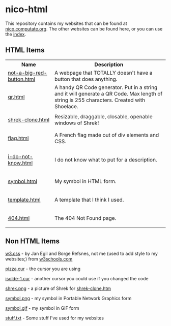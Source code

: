 # nico-html
This repository contains my websites that can be found at [nico.computate.org](https://nico.computate.org). The other websites can be found here, or you can use the [index](https://nico.computate.org).

## HTML Items

<table>
  <tbody>
    <tr>
      <th>
        Name
      </th>
      <th>
        Description
      </th>
    </tr>
    <tr>
      <td>
        <a href="not-a-big-red-button.html"><div>not-a-big-red-button.html</div></a>
      </td>
      <td>
        A webpage that TOTALLY doesn't have a button that does anything.
      </td>
    </tr>
    <tr>
      <td>
        <p><a href="qr.html">qr.html</a></p>
      </td>
      <td>
        A handy QR Code generator. Put in a string and it will generate a QR Code. Max length of string is 255 characters. Created with Shoelace.
      </td>
    </tr>
    <tr>
      <td>
        <p><a href="shrek-clone.html">shrek-clone.html</a></p>
      </td>
      <td>
        Resizable, draggable, closable, openable windows of Shrek!
      </td>
    </tr>
    <tr>
      <td>
        <p><a href="flag.html">flag.html</a></p>
      </td>
      <td>
        A French flag made out of div elements and CSS.
      </td>
    </tr>
    <tr>
      <td>
        <p><a href="i-do-not-know.html">i-do-not-know.html</a></p>
      </td>
      <td>
        I do not know what to put for a description.
      </td>
    </tr>
    <tr>
      <td>
        <p><a href="symbol.html">symbol.html</a></p>
      </td>
      <td>
        My symbol in HTML form.
      </td>
    </tr>
    <tr>
      <td>
        <p><a href="template.html">template.html</a></p>
      </td>
      <td>
        A template that I think I used.
      </td>
    </tr>
    <tr>
      <td>
        <p><a href="404.html">404.html</a></p>
      </td>
      <td>
        The 404 Not Found page.
      </td>
    </tr>
  </tbody>
</table>

## Non HTML Items

<p><a href="w3.css" class="w3-hover-white">w3.css</a> - by Jan Egil and Borge Refsnes, not me (used to add style to my websites;) from <a href="https://w3schools.com/w3css/4/w3.css">w3schools.com</a></p>
<p><a href="pizza.cur" class="w3-hover-white">pizza.cur</a> - the cursor you are using</p>
<p><a href="isolde-1.cur" class="w3-hover-white">isolde-1.cur</a> - another cursor you could use if you changed the code</p>
<p><a href="shrek.png" class="w3-hover-white">shrek.png</a> - a picture of Shrek for <a href="shrek-clone.htm" class="w3-hover-white">shrek-clone.htm</a></p>
<p><a href="symbol.png" class="w3-hover-white">symbol.png</a> - my symbol in Portable Network Graphics form</p>
<p><a href="symbol.gif" class="w3-hover-white">symbol.gif</a> - my symbol in GIF form</p>
<p><a href="stuff.txt" class="w3-hover-white">stuff.txt</a> - Some stuff I've used for my websites</p>